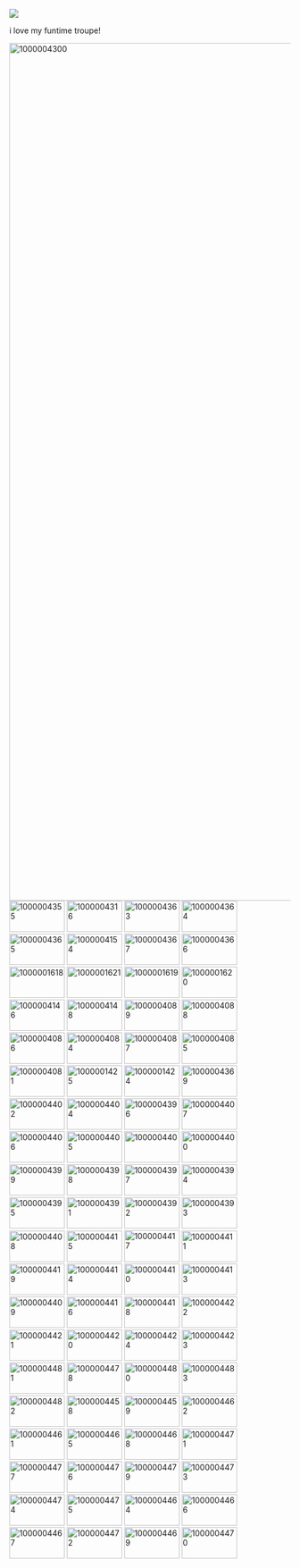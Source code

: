 
![](https://komarev.com/ghpvc/?username=funtiimefoxy&color=ff69b4&style=plastic&label="MY+VIEWERS!")

i love my funtime troupe!

<img width="2048" height="1536" alt="1000004300" src="https://github.com/user-attachments/assets/0ab454c5-4e73-4787-b2f7-293f3c8d8d71" />

<img width="99" height="56" alt="1000004355" src="https://github.com/user-attachments/assets/029bb9cc-faf6-4d9f-8791-d9980b0f111d" />

<img width="99" height="56" alt="1000004316" src="https://github.com/user-attachments/assets/d211548e-fde8-4f74-9b23-17af5631316d" />

<img width="99" height="56" alt="1000004363" src="https://github.com/user-attachments/assets/f020fd22-a96b-4881-8652-53ccb0185b47" />

<img width="99" height="56" alt="1000004364" src="https://github.com/user-attachments/assets/a747a6fb-a533-4eb2-9afa-49a35114f867" />

<img width="99" height="56" alt="1000004365" src="https://github.com/user-attachments/assets/eb062e18-6a5e-4c84-a2c7-ad18226fe931" />

<img width="99" height="56" alt="1000004154" src="https://github.com/user-attachments/assets/a2e454f1-5e0c-4208-bc70-9a1d1c00672e" />

<img width="99" height="56" alt="1000004367" src="https://github.com/user-attachments/assets/02e3be28-4987-4ddd-9de1-962eefad057c" />

<img width="99" height="56" alt="1000004366" src="https://github.com/user-attachments/assets/f6569654-bd9a-4338-b73d-b862d5845621" />

<img width="99" height="56" alt="1000001618" src="https://github.com/user-attachments/assets/e3a0e308-d0b2-4f48-8a04-f03f0238c76c" />

<img width="99" height="56" alt="1000001621" src="https://github.com/user-attachments/assets/35d56fa8-cdae-460d-a63a-e87cb05147ea" />

<img width="99" height="56" alt="1000001619" src="https://github.com/user-attachments/assets/6e3702df-cb55-461d-9888-740f65135ce4" />

<img width="99" height="56" alt="1000001620" src="https://github.com/user-attachments/assets/596c0d1c-f69b-48dd-b505-34d81dd1a610" />

<img width="99" height="56" alt="1000004146" src="https://github.com/user-attachments/assets/784cee44-428e-4aaf-91f3-d852798ce04b" />

<img width="99" height="56" alt="1000004148" src="https://github.com/user-attachments/assets/dffff0ba-a08e-4185-a417-64ec6aead796" />

<img width="99" height="56" alt="1000004089" src="https://github.com/user-attachments/assets/34e3d0b8-a8a5-4dfa-b5a8-ec03bd9fb583" />

<img width="99" height="56" alt="1000004088" src="https://github.com/user-attachments/assets/fdc45b52-fc9c-4cb0-8850-484c3963f9c8" />

<img width="99" height="56" alt="1000004086" src="https://github.com/user-attachments/assets/68b3b5bb-7305-4332-9314-8874c135a6bb" />

<img width="99" height="56" alt="1000004084" src="https://github.com/user-attachments/assets/7aae2284-428b-496b-ad83-997e4ff05a4f" />

<img width="99" height="56" alt="1000004087" src="https://github.com/user-attachments/assets/7ca0dcca-2b14-44a3-8100-25f2cbc2f54f" />

<img width="99" height="56" alt="1000004085" src="https://github.com/user-attachments/assets/77ff0357-e393-4c22-9f50-8b2510284b89" />

<img width="99" height="56" alt="1000004081" src="https://github.com/user-attachments/assets/59a1d71e-55e5-49b5-b6ed-77bc5aa29345" />

<img width="99" height="56" alt="1000001425" src="https://github.com/user-attachments/assets/cb279ee8-f0ae-4415-98eb-c5d034044beb" />

<img width="99" height="56" alt="1000001424" src="https://github.com/user-attachments/assets/8de4cafd-5c31-4771-ad8e-42c55c42ba97" />

<img width="99" height="56" alt="1000004369" src="https://github.com/user-attachments/assets/85e36d23-ab05-4b30-939e-3ac28b64c981" />

<img width="99" height="56" alt="1000004402" src="https://github.com/user-attachments/assets/41de1990-60f9-4e49-8fde-cffae222ce8c" />

<img width="99" height="56" alt="1000004404" src="https://github.com/user-attachments/assets/fae9833e-6e7c-4138-b866-a2166df01f86" />

<img width="99" height="56" alt="1000004396" src="https://github.com/user-attachments/assets/541302af-dfc3-4a23-8e3e-0833d2295276" />

<img width="99" height="56" alt="1000004407" src="https://github.com/user-attachments/assets/ab0d9e8f-4865-49cd-8cdf-7480883ca134" />

<img width="99" height="56" alt="1000004406" src="https://github.com/user-attachments/assets/b2c5ce9a-d1e6-48c4-bd92-ef6c69d54f56" />

<img width="99" height="56" alt="1000004405" src="https://github.com/user-attachments/assets/cd6492c9-5736-45b2-b227-805ccceeb044" />

<img width="99" height="56" alt="100000440" src="https://github.com/user-attachments/assets/f71ab022-c6e6-4432-9af5-938d361e4095" />

<img width="99" height="56" alt="1000004400" src="https://github.com/user-attachments/assets/a3a4f238-ebb9-4109-bb2b-1ecd3b5d68b7" />

<img width="99" height="56" alt="1000004399"  src="https://github.com/user-attachments/assets/659c0302-3ade-4406-b27d-5291ad13fc79" />

<img width="99" height="56" alt="1000004398" src="https://github.com/user-attachments/assets/eb0ce1d0-19d8-42d2-9a1f-0810d97d1bc9" />

<img width="99" height="56" alt="1000004397" src="https://github.com/user-attachments/assets/80239205-435d-4de7-9d0f-403bb98a706a" />

<img width="99" height="56" alt="1000004394" src="https://github.com/user-attachments/assets/b62b5e8d-cfaf-4ace-b0a7-1ab5d37ebb03" />

<img width="99" height="56" alt="1000004395" src="https://github.com/user-attachments/assets/b59801e8-4c3b-4d1c-be66-dfd668eb719e" />

<img width="99" height="56" alt="1000004391" src="https://github.com/user-attachments/assets/5a9f84e7-3e5d-41ac-902f-f41a02b99519" />

<img width="99" height="56" alt="1000004392" src="https://github.com/user-attachments/assets/f6566b20-0d1f-406f-9c3b-23c2dff7f078" />

<img width="99" height="56" alt="1000004393" src="https://github.com/user-attachments/assets/c838b7c8-769c-401d-8ec3-fb3abbf30feb" />

<img width="99" height="56" alt="1000004408" src="https://github.com/user-attachments/assets/fc3b8744-6172-4b0d-8aa1-e9cf9a865709" />

<img width="99" height="56" alt="1000004415" src="https://github.com/user-attachments/assets/5040bc97-7ce0-4cea-b321-66710471bcd5" />

<img width="99" height="57" alt="1000004417" src="https://github.com/user-attachments/assets/6dfb7b72-ed59-4ab9-91dc-d96b9584c6f6" />

<img width="99" height="56" alt="1000004411" src="https://github.com/user-attachments/assets/7c739309-798c-4a58-adcc-397749781d6d" />

<img width="99" height="56" alt="1000004419" src="https://github.com/user-attachments/assets/283cd73d-b71b-4b85-907c-401505633901" />

<img width="99" height="56" alt="1000004414" src="https://github.com/user-attachments/assets/c0e94403-03dc-42d7-9912-ff1bab577c9e" />

<img width="99" height="56" alt="1000004410" src="https://github.com/user-attachments/assets/dfb7a789-3f30-42b2-8d85-f1a0265311b1" />

<img width="99" height="56" alt="1000004413" src="https://github.com/user-attachments/assets/8a548036-de27-429f-ad3d-32b2717f3261" />

<img width="99" height="56" alt="1000004409" src="https://github.com/user-attachments/assets/2e1b7720-8b4c-4b06-8ea8-c9b0a2b8884f" />

<img width="99" height="56" alt="1000004416" src="https://github.com/user-attachments/assets/3738ef57-9041-4392-afd8-da8a54521ae0" />

<img width="99" height="56" alt="1000004418" src="https://github.com/user-attachments/assets/72eec530-8386-48b1-b259-acda8b43aac2" />

<img width="99" height="56" alt="1000004422" src="https://github.com/user-attachments/assets/d7c6c466-979f-47f7-8c71-b777ff0f140f" />

<img width="99" height="56" alt="1000004421" src="https://github.com/user-attachments/assets/bb71ab07-ea1e-4df2-b7ff-6c748152e73f" />

<img width="99" height="56" alt="1000004420" src="https://github.com/user-attachments/assets/761d01df-58f2-4136-9aaf-e2c812efc09a" />

<img width="99" height="56" alt="1000004424" src="https://github.com/user-attachments/assets/bb78afab-5f40-4f0c-915f-a6e02b3d4f0b" />

<img width="99" height="56" alt="1000004423" src="https://github.com/user-attachments/assets/f0f7c20b-ea69-402d-b17e-7c6239c9f4bd" />

<img width="99" height="56" alt="1000004481" src="https://github.com/user-attachments/assets/8a6f59c4-bf07-4abf-9fdb-840a4bd4dc6e" />

<img width="99" height="56" alt="1000004478" src="https://github.com/user-attachments/assets/608a837b-4885-4b9e-b5b0-a21a2ad14e4a" />

<img width="99" height="56" alt="1000004480" src="https://github.com/user-attachments/assets/ac19f003-268e-4df2-bb54-3e66582a20ba" />

<img width="99" height="56" alt="1000004483" src="https://github.com/user-attachments/assets/7c41f54c-585c-4eff-8683-c13c5459923b" />

<img width="99" height="56" alt="1000004482" src="https://github.com/user-attachments/assets/c6239fab-3937-4daf-ae6d-dfcfdb13cac9" />

<img width="99" height="56" alt="1000004458" src="https://github.com/user-attachments/assets/d4af5c4a-70bd-4d6e-b18c-79d3ee06cc15" />

<img width="99" height="56" alt="1000004459" src="https://github.com/user-attachments/assets/95c09b06-4af9-46ae-9036-b3d4e38e35fc" />

<img width="99" height="56" alt="1000004462" src="https://github.com/user-attachments/assets/0707be41-ae5a-4dd2-8f56-dc3306454206" />

<img width="99" height="56" alt="1000004461" src="https://github.com/user-attachments/assets/eaabb7f1-5844-43e6-bd9e-ea2dbc2bc792" />

<img width="99" height="56" alt="1000004465" src="https://github.com/user-attachments/assets/99218c03-599f-499e-9dcf-6a381430d43d" />

<img width="99" height="56" alt="1000004468" src="https://github.com/user-attachments/assets/e5fc9a91-f9f0-489a-82db-b2866fd330c9" />

<img width="99" height="56" alt="1000004471" src="https://github.com/user-attachments/assets/003710ff-a302-4958-a467-47d3fe1ef0f5" />

<img width="99" height="56" alt="1000004477" src="https://github.com/user-attachments/assets/acec3121-aa4d-4e6b-9adc-8d7cb813c3e4" />

<img width="99" height="56" alt="1000004476" src="https://github.com/user-attachments/assets/0b52ce30-3825-4107-bdf1-55f86380098b" />

<img width="99" height="56" alt="1000004479" src="https://github.com/user-attachments/assets/d3adc03b-cd44-4479-9c46-a10c80422163" />

<img width="99" height="56" alt="1000004473" src="https://github.com/user-attachments/assets/2fe84a0a-89b7-4962-9c87-575eab7ab022" />

<img width="99" height="56" alt="1000004474" src="https://github.com/user-attachments/assets/0746cb4d-0cc1-4052-83f9-17f82df0cb24" />

<img width="99" height="56" alt="1000004475" src="https://github.com/user-attachments/assets/163350b5-989d-4f98-b643-72f3a9e9e7a9" />

<img width="99" height="56" alt="1000004464" src="https://github.com/user-attachments/assets/4bd3cc07-982f-497b-9be9-069f8cc1d37e" />

<img width="99" height="56" alt="1000004466" src="https://github.com/user-attachments/assets/6c90ed8f-8be0-40dd-a4db-7ad7d9e41b60" />

<img width="99" height="56" alt="1000004467" src="https://github.com/user-attachments/assets/e3fa5c19-a42f-4cee-a337-8fb2de374b46" />

<img width="99" height="56" alt="1000004472" src="https://github.com/user-attachments/assets/faaa5cc1-6f24-426a-b14e-9ef47f9e681f" />

<img width="99" height="56" alt="1000004469" src="https://github.com/user-attachments/assets/b7eca0d0-cb1d-4bc4-b59b-dec37384887d" />

<img width="99" height="56" alt="1000004470" src="https://github.com/user-attachments/assets/fdfd4d9e-be27-4bd3-8094-f301c1fa81aa" />
